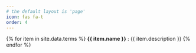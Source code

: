 ```yaml
---
# the default layout is 'page'
icon: fas fa-t
order: 4
---
```

{% for item in site.data.terms %}
**{{ item.name }}**
: {{ item.description }}
{% endfor %}